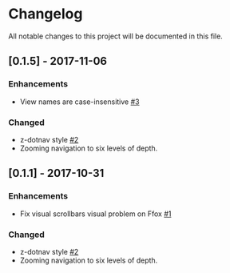 # Changelog
All notable changes to this project will be documented in this file.


## [0.1.5] - 2017-11-06
### Enhancements
- View names are case-insensitive [\#3](https://github.com/zircleUI/zircleUI/issues/3)

### Changed
- z-dotnav style [\#2](https://github.com/zircleUI/zircleUI/issues/2)
- Zooming navigation to six levels of depth.

## [0.1.1] - 2017-10-31
### Enhancements
- Fix visual scrollbars visual problem on Ffox [\#1](https://github.com/zircleUI/zircleUI/issues/1)

### Changed
- z-dotnav style [\#2](https://github.com/zircleUI/zircleUI/issues/2)
- Zooming navigation to six levels of depth.
